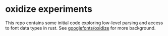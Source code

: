 # oxidize experiments

This repo contains some initial code exploring low-level parsing and access to
font data types in rust. See
[googlefonts/oxidize](https://github.com/googlefonts/oxidize) for more
background.

